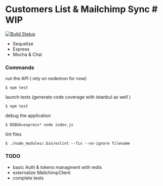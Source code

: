 # Customers List & Mailchimp Sync # WIP
[![Build Status](https://travis-ci.org/zelazna/NodeApi.svg?branch=master)](https://travis-ci.org/zelazna/NodeApi)

* Sequelize
* Express
* Mocha & Chai

### Commands

run the API ( rely on nodemon for now)
```
$ npm test
```
launch tests (generate code coverage with istanbul as well )
```
$ npm test
```
debug the application
```
$ DEBUG=express* node index.js
```
lint files
```
$ ./node_modules/.bin/eslint --fix --no-ignore filename
```

### TODO

* basic Auth & tokens managment with redis
* externalize MailchimpClient
* complete tests
